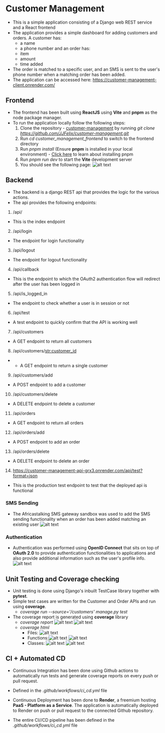 # Customer Management
- This is a simple application consisting of a Django web REST service and a React frontend
- The application provides a simple dashboard for adding customers and orders. A customer has:
    - a name
    - a phone number
    and an order has:
    - item
    - amount
    - time added
- The order is matched to a specific user, and an SMS is sent to the user's phone number when a matching order has been added.
- The application can be accessed here: https://customer-management-client.onrender.com/

## Frontend
- The frontend has been built using **ReactJS** using **Vite** and **pnpm** as the node package manager.
- To run the application locally follow the following steps:
    1. Clone the repository - [customer-management](https://github.com/JJFelix/customer-management.git) by running *git clone https://github.com/JJFelix/customer-management.git*
    2. Run *cd customer_management_frontend* to switch to the frontend directory
    3. Run *pnpm install* (Ensure **pnpm** is installed in your local environment) - [Click here](https://pnpm.io/installation) to learn about installing pnpm
    4. Run *pnpm run dev* to start the **Vite** development server
    5. You should see the following page:
    ![alt text](image-8.png)


## Backend
- The backend is a django REST api that provides the logic for the various actions.
- The api provides the following endpoints:
1. /api/ 
- This is the index endpoint
2. /api/login
- The endpoint for login functionality
3. /api/logout
- The endpoint for logout functionality
4. /api/callback
- This is the endpoint to which the OAuth2 authentication flow will redirect after the user has been logged in
5. /api/is_logged_in
- The endpoint to check whether a user is in session or not
6. /api/test
- A test endpoint to quickly confirm that the API is working well
7. /api/customers
- A GET endpoint to return all customers
8. /api/customers/<str:customer_id>
- - A GET endpoint to return a single customer
9. /api/customers/add
- A POST endpoint to add a customer
10. /api/customers/delete
- A DELETE endpoint to delete a customer
11. /api/orders
- A GET endpoint to return all orders
12. /api/orders/add
- A POST endpoint to add an order
13. /api/orders/delete
- A DELETE endpoint to delete an order
14. https://customer-management-api-grx3.onrender.com/api/test?format=json
- This is the production test endpoint to test that the deployed api is functional

### SMS Sending
- The Africastalking SMS gateway sandbox was used to add the SMS sending functionality when an order has been added matching an existing user
![alt text](image-7.png)

### Authentication
- Authentication was performed using **OpenID Connect** that sits on top of **OAuth 2.0** to provide authentication functionalities to applications and also provide additional information such as the user's profile info.
![alt text](image-9.png)

## Unit Testing and Coverage checking
- Unit testing is done using Django's inbuilt TestCase library together with **pytest**.
- Simple test cases are written for the Customer and Order APIs and run using **coverage**.
    - *coverage run --source='/customers' manage.py test*
- The coverage report is generated using **coverage** library
    - *coverage report*
        ![alt text](image-3.png)
        ![alt text](image-4.png)
    - *coverage html*
        - Files: ![alt text](image-5.png)
        - Functions:![alt text](image.png) ![alt text](image-1.png)
        - Classes: ![alt text](image-2.png) ![alt text](image-6.png)

## CI + Automated CD 
- Continuous Integration has been done using Github actions to automatically run tests and generate coverage reports on every push or pull request.
- Defined in the *.github/workflows/ci_cd.yml* file

- Continuous Deployment has been done to **Render**, a freemium hosting **PaaS - Platform as a Service**. The application is automatically deployed to Render on push or pull request to the connected Github repository. 
- The entire CI//CD pipeline has been defined in the *.github/workflows/ci_cd.yml* file